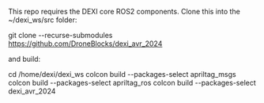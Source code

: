 This repo requires the DEXI core ROS2 components. Clone this into the ~/dexi_ws/src folder:

git clone --recurse-submodules https://github.com/DroneBlocks/dexi_avr_2024

and build:

cd /home/dexi/dexi_ws
colcon build --packages-select apriltag_msgs
colcon build --packages-select apriltag_ros
colcon build --packages-select dexi_avr_2024